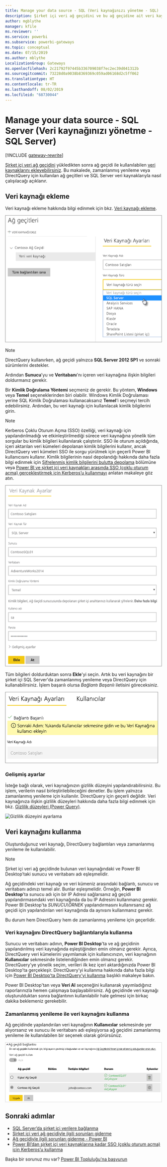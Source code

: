 ```yaml
---
title: Manage your data source - SQL (Veri kaynağınızı yönetme - SQL)
description: Şirket içi veri ağ geçidini ve bu ağ geçidine ait veri kaynaklarını yönetme.
author: mgblythe
manager: kfile
ms.reviewer: ''
ms.service: powerbi
ms.subservice: powerbi-gateways
ms.topic: conceptual
ms.date: 07/15/2019
ms.author: mblythe
LocalizationGroup: Gateways
ms.openlocfilehash: 2c21792f97445b336709038f7ec2ec39d041312b
ms.sourcegitcommit: 73228d0a9038b8369369c059ad06168d2c5ff062
ms.translationtype: HT
ms.contentlocale: tr-TR
ms.lasthandoff: 08/02/2019
ms.locfileid: "68730044"
---
```

# <a name="manage-your-data-source---sql-server"></a>Manage your data source - SQL Server (Veri kaynağınızı yönetme - SQL Server)

[!INCLUDE [gateway-rewrite](includes/gateway-rewrite.md)]

[Şirket içi veri ağ geçidini](/data-integration/gateway/service-gateway-install) yükledikten sonra ağ geçidi ile kullanılabilen [veri kaynaklarını ekleyebilirsiniz](service-gateway-data-sources.md#add-a-data-source). Bu makalede, zamanlanmış yenileme veya DirectQuery için kullanılan ağ geçitleri ve SQL Server veri kaynaklarıyla nasıl çalışılacağı açıklanır.

## <a name="add-a-data-source"></a>Veri kaynağı ekleme

Veri kaynağı ekleme hakkında bilgi edinmek için bkz. [Veri kaynağı ekleme](service-gateway-data-sources.md#add-a-data-source).

![SQL Server veri kaynağını seçin](media/service-gateway-enterprise-manage-sql/datasourcesettings2.png)

> [!NOTE]
> DirectQuery kullanırken, ağ geçidi yalnızca **SQL Server 2012 SP1** ve sonraki sürümlerini destekler.

Ardından **Sunucu**'yu ve **Veritabanı**'nı içeren veri kaynağına ilişkin bilgileri doldurmanız gerekir.  

Bir **Kimlik Doğrulama Yöntemi** seçmeniz de gerekir. Bu yöntem, **Windows** veya **Temel** seçeneklerinden biri olabilir. Windows Kimlik Doğrulaması yerine SQL Kimlik Doğrulaması kullanacaksanız **Temel**'i seçmeyi tercih edebilirsiniz. Ardından, bu veri kaynağı için kullanılacak kimlik bilgilerini girin.

> [!NOTE]
> Kerberos Çoklu Oturum Açma (SSO) özelliği, veri kaynağı için yapılandırılmadığı ve etkinleştirilmediği sürece veri kaynağına yönelik tüm sorgular bu kimlik bilgileri kullanılarak çalıştırılır. SSO ile oturum açıldığında, içeri aktarılan veri kümeleri depolanan kimlik bilgilerini kullanır, ancak DirectQuery veri kümeleri SSO ile sorgu yürütmek için geçerli Power BI kullanıcısını kullanır. Kimlik bilgilerinin nasıl depolandığı hakkında daha fazla bilgi edinmek için [Şifrelenmiş kimlik bilgilerini bulutta depolama](service-gateway-data-sources.md#store-encrypted-credentials-in-the-cloud) bölümüne veya [Power BI ve şirket içi veri kaynakları arasında SSO (çoklu oturum açma) gerçekleştirmek için Kerberos’u kullanmayı](service-gateway-sso-kerberos.md) anlatan makaleye göz atın.

![Veri kaynağı ayarlarını doldurma](media/service-gateway-enterprise-manage-sql/datasourcesettings3.png)

Tüm bilgileri doldurduktan sonra **Ekle**'yi seçin. Artık bu veri kaynağını bir şirket içi SQL Server'da zamanlanmış yenileme veya DirectQuery için kullanabilirsiniz. İşlem başarılı olursa *Bağlantı Başarılı* iletisini göreceksiniz.

![Bağlantı durumunu görüntüleme](media/service-gateway-enterprise-manage-sql/datasourcesettings4.png)

### <a name="advanced-settings"></a>Gelişmiş ayarlar

İsteğe bağlı olarak, veri kaynağınızın gizlilik düzeyini yapılandırabilirsiniz. Bu işlem, verilerin nasıl birleştirilebileceğini denetler. Bu işlem yalnızca zamanlanmış yenileme için kullanılır. DirectQuery için geçerli değildir. Veri kaynağınıza ilişkin gizlilik düzeyleri hakkında daha fazla bilgi edinmek için bkz. [Gizlilik düzeyleri (Power Query)](https://support.office.com/article/Privacy-levels-Power-Query-CC3EDE4D-359E-4B28-BC72-9BEE7900B540).

![Gizlilik düzeyini ayarlama](media/service-gateway-enterprise-manage-sql/datasourcesettings9.png)

## <a name="using-the-data-source"></a>Veri kaynağını kullanma

Oluşturduğunuz veri kaynağı, DirectQuery bağlantıları veya zamanlanmış yenileme ile kullanılabilir.

> [!NOTE]
> Şirket içi veri ağ geçidinde bulunan veri kaynağındaki ve Power BI Desktop’taki sunucu ve veritabanı adı eşleşmelidir.

Ağ geçidindeki veri kaynağı ve veri kümeniz arasındaki bağlantı, sunucu ve veritabanı adınızı temel alır. Bunlar eşleşmelidir. Örneğin, **Power BI Desktop**'ta sunucu adı için bir IP Adresi sağlarsanız ağ geçidi yapılandırmasındaki veri kaynağında da bu IP Adresini kullanmanız gerekir. Power BI Desktop'ta *SUNUCU\ÖRNEK* yapılandırmasını kullanırsanız ağ geçidi için yapılandırılan veri kaynağında da aynısını kullanmanız gerekir.

Bu durum hem DirectQuery hem de zamanlanmış yenileme için geçerlidir.

### <a name="using-the-data-source-with-directquery-connections"></a>Veri kaynağını DirectQuery bağlantılarıyla kullanma

Sunucu ve veritabanı adının, **Power BI Desktop**'ta ve ağ geçidinin yapılandırılmış veri kaynağında eşleştiğinden emin olmanız gerekir. Ayrıca, DirectQuery veri kümelerini yayımlamak için kullanıcınızın, veri kaynağının **Kullanıcılar** sekmesinde listelendiğinden emin olmanız gerekir. DirectQuery'ye yönelik seçim, verileri ilk kez içeri aktardığınızda Power BI Desktop'ta gerçekleşir. DirectQuery’yi kullanma hakkında daha fazla bilgi için [Power BI Desktop'ta DirectQuery’yi kullanma](desktop-use-directquery.md) başlıklı makaleye bakın.

Power BI Desktop'tan veya **Veri Al** seçeneğini kullanarak yayımladığınız raporlarınızla hemen çalışmaya başlayabilirsiniz. Ağ geçidinde veri kaynağı oluşturulduktan sonra bağlantının kullanılabilir hale gelmesi için birkaç dakika beklemeniz gerekebilir.

### <a name="using-the-data-source-with-scheduled-refresh"></a>Zamanlanmış yenileme ile veri kaynağını kullanma

Ağ geçidinde yapılandırılan veri kaynağının **Kullanıcılar** sekmesinde yer alıyorsanız ve sunucu ile veritabanı adı eşleşiyorsa ağ geçidini zamanlanmış yenileme ile kullanılabilen bir seçenek olarak görürsünüz.

![Kullanıcıları görüntüleme](media/service-gateway-enterprise-manage-sql/powerbi-gateway-enterprise-schedule-refresh.png)

## <a name="next-steps"></a>Sonraki adımlar

* [SQL Server’da şirket içi verilere bağlanma](service-gateway-sql-tutorial.md)
* [Şirket içi veri ağ geçidiyle ilgili sorunları giderme](/data-integration/gateway/service-gateway-tshoot)
* [Ağ geçidiyle ilgili sorunları giderme - Power BI](service-gateway-onprem-tshoot.md)
* [Power BI’dan şirket içi veri kaynaklarına kadar SSO (çoklu oturum açma) için Kerberos’u kullanma](service-gateway-sso-kerberos.md)

Başka bir sorunuz mu var? [Power BI Topluluğu'na başvurun](http://community.powerbi.com/)

